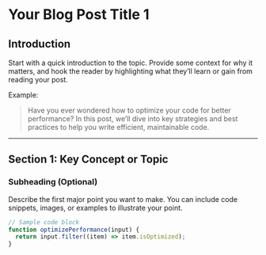# Your Blog Post Title 1

<!-- ![Cover Image](path/to/your/image.jpg) -->

## Introduction

Start with a quick introduction to the topic. Provide some context for why it matters, and hook the reader by highlighting what they’ll learn or gain from reading your post.

Example:

> Have you ever wondered how to optimize your code for better performance? In this post, we’ll dive into key strategies and best practices to help you write efficient, maintainable code.

---

## Section 1: Key Concept or Topic

### Subheading (Optional)

Describe the first major point you want to make. You can include code snippets, images, or examples to illustrate your point.

```javascript
// Sample code block
function optimizePerformance(input) {
  return input.filter((item) => item.isOptimized);
}
```
